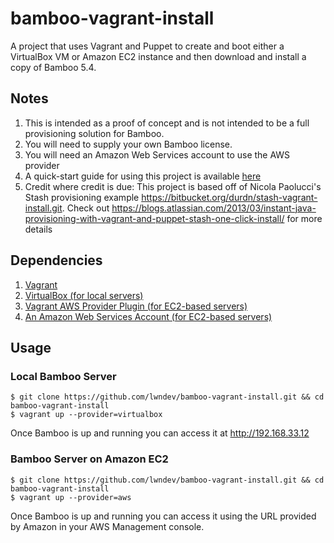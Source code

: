 bamboo-vagrant-install
===================

A project that uses Vagrant and Puppet to create and boot either a VirtualBox VM or Amazon EC2 instance and then download and install a copy of Bamboo 5.4.  

## Notes

1. This is intended as a proof of concept and is not intended to be a full provisioning solution for Bamboo.
2. You will need to supply your own Bamboo license.
3. You will need an Amazon Web Services account to use the AWS provider
4. A quick-start guide for using this project is available [here](http://www.lwndev.com/posts/2013/4/21/tutorial-using-the-vagrant-aws-provider-plugin-to-create-a-bamboo-ci-server-in-the-cloud)
5. Credit where credit is due: This project is based off of Nicola Paolucci's Stash provisioning example https://bitbucket.org/durdn/stash-vagrant-install.git. Check out https://blogs.atlassian.com/2013/03/instant-java-provisioning-with-vagrant-and-puppet-stash-one-click-install/ for more details

## Dependencies

1. [Vagrant](http://downloads.vagrantup.com/)
2. [VirtualBox (for local servers)](https://www.virtualbox.org/wiki/Downloads)
3. [Vagrant AWS Provider Plugin (for EC2-based servers)](https://github.com/mitchellh/vagrant-aws)
4. [An Amazon Web Services Account (for EC2-based servers)](http://aws.amazon.com)

## Usage

### Local Bamboo Server

	$ git clone https://github.com/lwndev/bamboo-vagrant-install.git && cd bamboo-vagrant-install
	$ vagrant up --provider=virtualbox

Once Bamboo is up and running you can access it at http://192.168.33.12

### Bamboo Server on Amazon EC2

	$ git clone https://github.com/lwndev/bamboo-vagrant-install.git && cd bamboo-vagrant-install
	$ vagrant up --provider=aws

Once Bamboo is up and running you can access it using the URL provided by Amazon in your AWS Management console.
